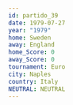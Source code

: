 ```yaml
---
id: partido_39
date: 1979-07-27
year: "1979"
home: Sweden
away: England
home_Score: 0
away_Score: 0
tournament: Euro
city: Naples
country: Italy
NEUTRAL: NEUTRAL
---
```

